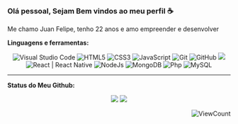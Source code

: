 ### Olá pessoal, Sejam Bem vindos ao meu perfil ☕

Me chamo Juan Felipe, tenho 22 anos e amo empreender e desenvolver

**Linguagens e ferramentas:**

<p align="center">

  <div align="center">
    <img alt="Visual Studio Code" src="https://img.icons8.com/fluent/48/000000/visual-studio-code-2019.png" />
    <img alt="HTML5" src="https://img.icons8.com/color/48/000000/html-5.png" />
    <img alt="CSS3" src="https://img.icons8.com/color/48/000000/css3.png" />
    <img alt="JavaScript" src="https://img.icons8.com/color/48/000000/javascript.png" />
    <img alt="Git" src="https://img.icons8.com/color/48/000000/git.png" />
    <img alt="GitHub" src="https://img.icons8.com/fluent/48/000000/github.png" />
    <img src="https://img.icons8.com/color/48/000000/gitlab.png"/>
    <img alt="React | React Native" src="https://img.icons8.com/color/48/000000/react-native.png" />
    <img alt="NodeJs" src="https://img.icons8.com/color/48/000000/nodejs.png"/>
    <img alt="MongoDB" src="https://img.icons8.com/color/48/000000/mongodb.png"/>
    <img alt="Php" src="https://img.icons8.com/officel/48/000000/php-logo.png"/>
    <img alt="MySQL" src="https://img.icons8.com/ios-filled/48/4a90e2/mysql-logo.png"/>
  </div>
</p>

---

**Status do Meu Github:**

<p align="center">
  
  <img src="https://github-readme-stats.vercel.app/api?username=jfgarciadev&hide=stars&show_icons=true&theme=dark&line_height=40">
  <img src="https://github-readme-stats.vercel.app/api/top-langs/?username=jfgarciadev&count_private=true&theme=dark">

</p>


<div align="right">
  
![ViewCount](https://views.whatilearened.today/views/github/jfgarciadev/QuintansC.svg)

</div>

